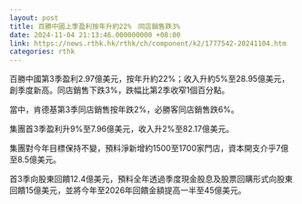 ```yaml
---
layout: post
title: 百勝中國上季盈利按年升約22%　同店銷售跌3%
date: 2024-11-04 21:13:46.000000000 +08:00
link: https://news.rthk.hk/rthk/ch/component/k2/1777542-20241104.htm
categories: rthk
---
```


百勝中國第3季盈利2.97億美元，按年升約22%；收入升約5%至28.95億美元，創季度新高。同店銷售下跌3%，跌幅比第2季收窄1個百分點。

當中，肯德基第3季同店銷售按年跌2%，必勝客同店銷售跌6%。

集團首3季盈利升9%至7.96億美元，收入升2%至82.17億美元。

集團對今年目標保持不變，預料淨新增約1500至1700家門店，資本開支介乎7億至8.5億美元。

首3季向股東回饋12.4億美元，預料全年透過季度現金股息及股票回購形式向股東回饋15億美元，並將今年至2026年回饋金額提高一半至45億美元。
